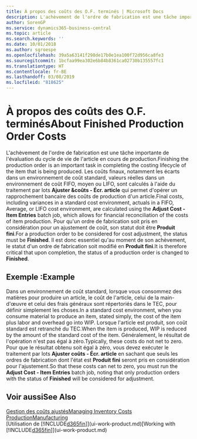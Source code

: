 ```yaml
---
title: À propos des coûts des O.F. terminés | Microsoft Docs
description: L'achèvement de l'ordre de fabrication est une tâche importante de l'évaluation du cycle de vie de l'article en cours de production. Les coûts finaux, notamment les écarts dans un environnement de coût standard, les valeurs réelles dans un environnement de coût FIFO, moyen ou LIFO, sont calculés à l'aide du traitement par lots Ajuster coûts - Écr. article.
author: SorenGP
ms.service: dynamics365-business-central
ms.topic: article
ms.search.keywords: ''
ms.date: 10/01/2018
ms.author: sgroespe
ms.openlocfilehash: 39a5a63141f298de17b0e1ea100f72d956ca8fe3
ms.sourcegitcommit: 1bcfaa99ea302e6b84b8361ca02730b135557fc1
ms.translationtype: HT
ms.contentlocale: fr-BE
ms.lasthandoff: 03/08/2019
ms.locfileid: "818625"
---
```

# <a name="about-finished-production-order-costs"></a><span data-ttu-id="24418-104">À propos des coûts des O.F. terminés</span><span class="sxs-lookup"><span data-stu-id="24418-104">About Finished Production Order Costs</span></span>
<span data-ttu-id="24418-105">L'achèvement de l'ordre de fabrication est une tâche importante de l'évaluation du cycle de vie de l'article en cours de production.</span><span class="sxs-lookup"><span data-stu-id="24418-105">Finishing the production order is an important task in completing the costing lifecycle of the item that is being produced.</span></span> <span data-ttu-id="24418-106">Les coûts finaux, notamment les écarts dans un environnement de coût standard, valeurs réelles dans un environnement de coût FIFO, moyen ou LIFO, sont calculés à l'aide du traitement par lots **Ajuster &coûts - Écr. article** qui permet d'opérer un rapprochement bancaire des coûts de production d'un article.</span><span class="sxs-lookup"><span data-stu-id="24418-106">Final costs, including variances in a standard cost environment, actuals in a FIFO, Average, or LIFO cost environment, are calculated using the **Adjust Cost - Item Entries** batch job, which allows for financial reconciliation of the costs of item production.</span></span> <span data-ttu-id="24418-107">Pour qu'un ordre de fabrication soit pris en considération pour un ajustement de coût, son statut doit être **Produit fini**.</span><span class="sxs-lookup"><span data-stu-id="24418-107">For a production order to be considered for cost adjustment, the status must be **Finished**.</span></span> <span data-ttu-id="24418-108">Il est donc essentiel qu'au moment de son achèvement, le statut d'un ordre de fabrication soit modifié en **Produit fini**.</span><span class="sxs-lookup"><span data-stu-id="24418-108">It is therefore critical that upon completion, the status of a production order is changed to **Finished**.</span></span>  

## <a name="example"></a><span data-ttu-id="24418-109">Exemple :</span><span class="sxs-lookup"><span data-stu-id="24418-109">Example</span></span>  
 <span data-ttu-id="24418-110">Dans un environnement de coût standard, lorsque vous consommez des matières pour produire un article, le coût de l'article, celui de la main-d'œuvre et celui des frais généraux sont répertoriés dans le TEC, pour définir simplement les choses.</span><span class="sxs-lookup"><span data-stu-id="24418-110">In a standard cost environment, when you consume material to produce an item, stated simply, the cost of the item plus labor and overhead go into WIP.</span></span> <span data-ttu-id="24418-111">Lorsque l'article est produit, son coût standard est retranché du TEC.</span><span class="sxs-lookup"><span data-stu-id="24418-111">When the item is produced, WIP is reduced by the amount of the standard cost of the item.</span></span> <span data-ttu-id="24418-112">Généralement, le résultat de l'opération n'est pas égal à zéro.</span><span class="sxs-lookup"><span data-stu-id="24418-112">Typically, these costs do not net to zero.</span></span> <span data-ttu-id="24418-113">Pour que le résultat obtenu soit égal à zéro, vous devez exécuter le traitement par lots **Ajuster coûts - Écr. article** en sachant que seuls les ordres de fabrication dont l'état est **Produit fini** seront pris en considération pour l'ajustement.</span><span class="sxs-lookup"><span data-stu-id="24418-113">So that these costs can net to zero, you must run the **Adjust Cost - Item Entries** batch job, noting that only production orders with the status of **Finished** will be considered for adjustment.</span></span>  

## <a name="see-also"></a><span data-ttu-id="24418-114">Voir aussi</span><span class="sxs-lookup"><span data-stu-id="24418-114">See Also</span></span>  
[<span data-ttu-id="24418-115">Gestion des coûts ajustés</span><span class="sxs-lookup"><span data-stu-id="24418-115">Managing Inventory Costs</span></span>](finance-manage-inventory-costs.md)  
[<span data-ttu-id="24418-116">Production</span><span class="sxs-lookup"><span data-stu-id="24418-116">Manufacturing</span></span>](production-manage-manufacturing.md)  
<span data-ttu-id="24418-117">[Utilisation de [!INCLUDE[d365fin](includes/d365fin_md.md)]](ui-work-product.md)</span><span class="sxs-lookup"><span data-stu-id="24418-117">[Working with [!INCLUDE[d365fin](includes/d365fin_md.md)]](ui-work-product.md)</span></span>
